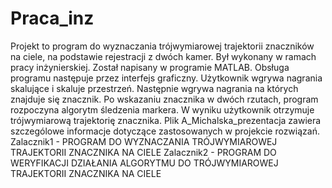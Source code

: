 # Praca_inz
Projekt to program do wyznaczania trójwymiarowej trajektorii znaczników na ciele, na podstawie rejestracji z dwóch kamer. Był wykonany w ramach pracy inżynierskiej. Został napisany w programie MATLAB. Obsługa programu następuje przez interfejs graficzny. Użytkownik wgrywa nagrania skalujące i skaluje przestrzeń. Następnie wgrywa nagrania na których znajduje się znacznik. Po wskazaniu znacznika w dwóch rzutach, program rozpoczyna algorytm śledzenia markera. W wyniku użytkownik otrzymuje trójwymiarową trajektorię znacznika. 
Plik A_Michalska_prezentacja zawiera szczególowe informacje dotyczące zastosowanych w projekcie rozwiązań.
Zalacznik1 - PROGRAM DO WYZNACZANIA TRÓJWYMIAROWEJ TRAJEKTORII ZNACZNIKA NA CIELE
Zalacznik2 - PROGRAM DO WERYFIKACJI DZIAŁANIA ALGORYTMU DO TRÓJWYMIAROWEJ TRAJEKTORII ZNACZNIKA NA CIELE
